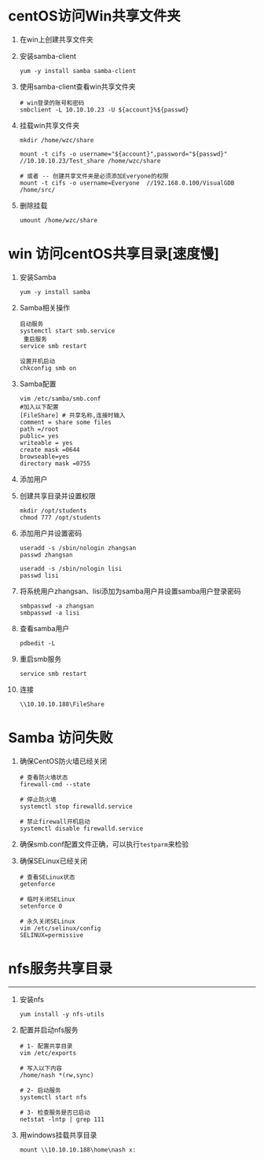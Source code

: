 # centOS访问Win共享文件夹

1. 在win上创建共享文件夹

2. 安装samba-client

   ```shell
   yum -y install samba samba-client
   ```

3. 使用samba-client查看win共享文件夹

   ```shell
   # win登录的账号和密码
   smbclient -L 10.10.10.23 -U ${account}%${passwd}
   ```

4. 挂载win共享文件夹

   ```shell
   mkdir /home/wzc/share
   
   mount -t cifs -o username="${account}",password="${passwd}" //10.10.10.23/Test_share /home/wzc/share
   
   # 或者 -- 创建共享文件夹是必须添加Everyone的权限 
   mount -t cifs -o username=Everyone  //192.168.0.100/VisualGDB /home/src/
   ```

5. 删除挂载

   ```
   umount /home/wzc/share
   ```

   





# win 访问centOS共享目录[速度慢]

1. 安装Samba

   ```
   yum -y install samba
   ```

2. Samba相关操作

   ```shell
   启动服务
   systemctl start smb.service
    重启服务
   service smb restart
   
   设置开机启动
   chkconfig smb on
   ```

3. Samba配置

   ```shell
   vim /etc/samba/smb.conf
   #加入以下配置
   [FileShare] # 共享名称,连接时输入
   comment = share some files
   path =/root
   public= yes 
   writeable = yes 
   create mask =0644
   browseable=yes
   directory mask =0755
   ```

4. 添加用户

1. 创建共享目录并设置权限

   ```shell
   mkdir /opt/students
   chmod 777 /opt/students
   ```

2. 添加用户并设置密码

   ```shell
   useradd -s /sbin/nologin zhangsan
   passwd zhangsan 
   
   useradd -s /sbin/nologin lisi
   passwd lisi 
   ```

3. 将系统用户zhangsan、lisi添加为samba用户并设置samba用户登录密码

   ```shell
   smbpasswd -a zhangsan
   smbpasswd -a lisi
   ```

4. 查看samba用户

   ```
   pdbedit -L
   ```

5. 重启smb服务

   ```shell
   service smb restart
   ```

10. 连接

    ```shell
    \\10.10.10.188\FileShare
    ```

    

# Samba 访问失败

1. 确保CentOS防火墙已经关闭

   ```shell
   # 查看防火墙状态
   firewall-cmd --state
   
   # 停止防火墙
   systemctl stop firewalld.service
   
   # 禁止firewall开机启动
   systemctl disable firewalld.service 
   ```

2. 确保smb.conf配置文件正确，可以执行`testparm`来检验

3. 确保SELinux已经关闭

   ```shell
   # 查看SELinux状态
   getenforce
   
   # 临时关闭SELinux
   setenforce 0
   
   # 永久关闭SELinux
   vim /etc/selinux/config 
   SELINUX=permissive
   ```

   



# nfs服务共享目录

***

1. 安装nfs

   ```shell
   yum install -y nfs-utils
   ```

2. 配置并启动nfs服务

   ```shell
   # 1- 配置共享目录
   vim /etc/exports
   
   # 写入以下内容
   /home/nash *(rw,sync)
   
   # 2- 启动服务
   systemctl start nfs
   
   # 3- 检查服务是否已启动
   netstat -lntp | grep 111
   ```

3. 用windows挂载共享目录

   ```shell
   mount \\10.10.10.188\home\nash x:
   ```

   

